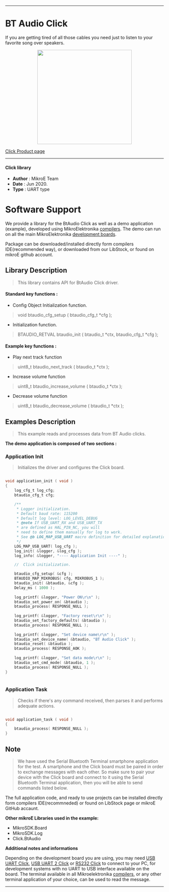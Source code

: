 
---
# BT Audio Click

If you are getting tired of all those cables you need just to listen to your favorite song over speakers.

<p align="center">
  <img src="https://download.mikroe.com/images/click_for_ide/btaudio_click.png" height=300px>
</p>

[Click Product page](https://www.mikroe.com/bt-audio-click)

---


#### Click library 

- **Author**        : MikroE Team
- **Date**          : Jun 2020.
- **Type**          : UART type


# Software Support

We provide a library for the BtAudio Click 
as well as a demo application (example), developed using MikroElektronika 
[compilers](https://shop.mikroe.com/compilers). 
The demo can run on all the main MikroElektronika [development boards](https://shop.mikroe.com/development-boards).

Package can be downloaded/installed directly form compilers IDE(recommended way), or downloaded from our LibStock, or found on mikroE github account. 

## Library Description

> This library contains API for BtAudio Click driver.

#### Standard key functions :

- Config Object Initialization function.
> void btaudio_cfg_setup ( btaudio_cfg_t *cfg ); 
 
- Initialization function.
> BTAUDIO_RETVAL btaudio_init ( btaudio_t *ctx, btaudio_cfg_t *cfg );

#### Example key functions :

- Play next track function
> uint8_t btaudio_next_track ( btaudio_t *ctx );
 
- Increase volume function
> uint8_t btaudio_increase_volume ( btaudio_t *ctx );

- Decrease volume function
> uint8_t btaudio_decrease_volume ( btaudio_t *ctx );

## Examples Description

> This example reads and processes data from BT Audio clicks.

**The demo application is composed of two sections :**

### Application Init 

> Initializes the driver and configures the Click board.

```c

void application_init ( void )
{
    log_cfg_t log_cfg;
    btaudio_cfg_t cfg;

    /** 
     * Logger initialization.
     * Default baud rate: 115200
     * Default log level: LOG_LEVEL_DEBUG
     * @note If USB_UART_RX and USB_UART_TX 
     * are defined as HAL_PIN_NC, you will 
     * need to define them manually for log to work. 
     * See @b LOG_MAP_USB_UART macro definition for detailed explanation.
     */
    LOG_MAP_USB_UART( log_cfg );
    log_init( &logger, &log_cfg );
    log_info( &logger, "---- Application Init ----" );

    //  Click initialization.

    btaudio_cfg_setup( &cfg );
    BTAUDIO_MAP_MIKROBUS( cfg, MIKROBUS_1 );
    btaudio_init( &btaudio, &cfg );
    Delay_ms ( 1000 );
    
    log_printf( &logger, "Power ON\r\n" );
    btaudio_set_power_on( &btaudio );
    btaudio_process( RESPONSE_NULL );
    
    log_printf( &logger, "Factory reset\r\n" );
    btaudio_set_factory_defaults( &btaudio );
    btaudio_process( RESPONSE_NULL );
    
    log_printf( &logger, "Set device name\r\n" );
    btaudio_set_device_name( &btaudio, "BT Audio Click" );
    btaudio_reset( &btaudio );
    btaudio_process( RESPONSE_AOK );
    
    log_printf( &logger, "Set data mode\r\n" );
    btaudio_set_cmd_mode( &btaudio, 1 );
    btaudio_process( RESPONSE_NULL );
}
  
```

### Application Task

> Checks if there's any command received, then parses it and performs adequate actions.

```c

void application_task ( void )
{
    btaudio_process( RESPONSE_NULL );
} 

```

## Note

> We have used the Serial Bluetooth Terminal smartphone application for the test. 
> A smartphone and the Click board must be paired in order to exchange messages
> with each other. So make sure to pair your device with the Click board and
> connect to it using the Serial Bluetooth Terminal application, then you will be able 
> to send commands listed below.

The full application code, and ready to use projects can be  installed directly form compilers IDE(recommneded) or found on LibStock page or mikroE GitHub accaunt.

**Other mikroE Libraries used in the example:** 

- MikroSDK.Board
- MikroSDK.Log
- Click.BtAudio

**Additional notes and informations**

Depending on the development board you are using, you may need 
[USB UART Click](https://shop.mikroe.com/usb-uart-click), 
[USB UART 2 Click](https://shop.mikroe.com/usb-uart-2-click) or 
[RS232 Click](https://shop.mikroe.com/rs232-click) to connect to your PC, for 
development systems with no UART to USB interface available on the board. The 
terminal available in all Mikroelektronika 
[compilers](https://shop.mikroe.com/compilers), or any other terminal application 
of your choice, can be used to read the message.



---
